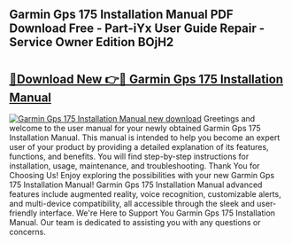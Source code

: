 ## Garmin Gps 175 Installation Manual PDF Download Free - Part-iYx User Guide Repair - Service Owner Edition BOjH2

# <h2><a href="http://bc36356.oget.top/?id=Garmin+Gps+175+Installation+Manual">🔗Download New 👉🔴 Garmin Gps 175 Installation Manual</a></h2>

[![Garmin Gps 175 Installation Manual new download](https://i.imgur.com/5g1atiW.png)](http://bc36356.oget.top/?id=Garmin+Gps+175+Installation+Manual)
Greetings and welcome to the user manual for your newly obtained Garmin Gps 175 Installation Manual. This manual is intended to help you become an expert user of your product by providing a detailed explanation of its features, functions, and benefits. You will find step-by-step instructions for installation, usage, maintenance, and troubleshooting. Thank You for Choosing Us! Enjoy exploring the possibilities with your new Garmin Gps 175 Installation Manual! Garmin Gps 175 Installation Manual advanced features include augmented reality, voice recognition, customizable alerts, and multi-device compatibility, all accessible through the sleek and user-friendly interface. We're Here to Support You Garmin Gps 175 Installation Manual. Our team is dedicated to assisting you with any questions or concerns.
